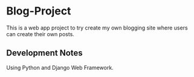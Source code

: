 # Blog-Project
This is a web app project to try create my own blogging site where users can create their own posts.
## Development Notes
Using Python and Django Web Framework.
